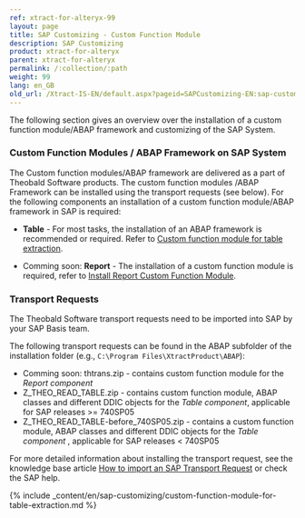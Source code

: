 ```yaml
---
ref: xtract-for-alteryx-99
layout: page
title: SAP Customizing - Custom Function Module
description: SAP Customizing
product: xtract-for-alteryx
parent: xtract-for-alteryx
permalink: /:collection/:path
weight: 99
lang: en_GB
old_url: /Xtract-IS-EN/default.aspx?pageid=SAPCustomizing-EN:sap-customizing-en
---
```


The following section gives an overview over the installation of a custom function module/ABAP framework and customizing of the SAP System.

### Custom Function Modules / ABAP Framework on SAP System

The Custom function modules/ABAP framework are delivered as a part of Theobald Software products. The custom function modules /ABAP Framework can be installed using the transport requests (see below).
For the following components an installation of a custom function module/ABAP framework in SAP is required:

- **Table** - For most tasks, the installation of an ABAP framework is recommended or required. Refer to [Custom function module for table extraction](./sap-customizing/custom-function-module-for-table-extraction). 

- Comming soon: **Report** - The installation of a custom function module is required, refer to [Install Report Custom Function Module](./sap-customizing/install-report-custom-function-module).

### Transport Requests

The Theobald Software transport requests need to be imported into SAP by your SAP Basis team.

The following transport requests can be found in the ABAP subfolder of the installation folder (e.g., `C:\Program Files\XtractProduct\ABAP`):

- Comming soon: thtrans.zip - contains custom function module for the *Report component*
- Z_THEO_READ_TABLE.zip - contains custom function module, ABAP classes and different DDIC objects for the *Table component*, applicable for SAP releases >= 740SP05
- Z_THEO_READ_TABLE-before_740SP05.zip - contains a custom function module, ABAP classes and different DDIC objects for the *Table component* , applicable for SAP releases < 740SP05

For more detailed information about installing the transport request, see the knowledge base article [How to import an SAP Transport Request](https://kb.theobald-software.com/sap/how-to-import-an-sap-transport-request-with-the-transport-management-system-stms?fromSearch=true) or check the SAP help.


{% include _content/en/sap-customizing/custom-function-module-for-table-extraction.md  %}


